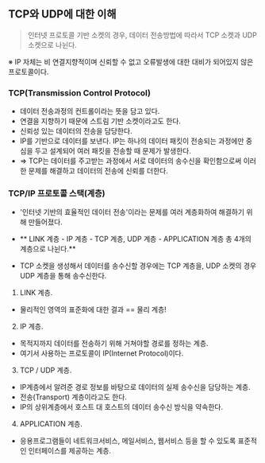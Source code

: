 ## TCP와 UDP에 대한 이해

> 인터넷 프로토콜 기반 소켓의 경우, 데이터 전송방법에 따라서 TCP 소켓과 UDP 소켓으로 나뉜다.

 ※ IP 자체는 비 연결지향적이며 신뢰할 수 없고 오류발생에 대한 대비가 되어있지 않은 프로토콜이다.

### TCP(Transmission Control Protocol)
 - 데이터 전송과정의 컨트롤이라는 뜻을 담고 있다.
 - 연결을 지향하기 때문에 스트림 기반 소켓이라고도 한다.
 - 신뢰성 있는 데이터의 전송을 담당한다.
 - IP를 기반으로 데이터를 보낸다. IP는 하나의 데이터 패킷이 전송되는 과정에만 중심을 두고 설계되어 여러 패킷을 전송할 때 문제가 발생한다.
 - => TCP는 데이터를 주고받는 과정에서 서로 데이터의 송수신을 확인함으로써 이러한 문제를 해결하고 데이터의 전송에 신뢰를 더한다.
 
### TCP/IP 프로토콜 스택(계층)

 - '인터넷 기반의 효율적인 데이터 전송'이라는 문제를 여러 계층화하여 해결하기 위해 만들어졌다.
 
 - ** LINK 계층 - IP 계층 - TCP 계층, UDP 계층 - APPLICATION 계층 총 4개의 계층으로 나뉜다.**
 
 - TCP 소켓을 생성해서 데이터를 송수신할 경우에는 TCP 계층을, UDP 소켓의 경우 UDP 계층을 통해 송수신한다.

 1. LINK 계층.
  - 물리적인 영역의 표준화에 대한 결과 == 물리 계층!
 
 2. IP 계층.
  - 목적지까지 데이터를 전송하기 위해 거쳐야할 경로를 정하는 계층.
  - 여기서 사용하는 프로토콜이 IP(Internet Protocol)이다.

 3. TCP / UDP 계층.
  - IP계층에서 알려준 경로 정보를 바탕으로 데이터의 실제 송수신을 담당하는 계층.
  - 전송(Transport) 계층이라고도 한다.
  - IP의 상위계층에서 호스트 대 호스트의 데이터 송수신 방식을 약속한다.
  
 4. APPLICATION 계층.
  - 응용프로그램들이 네트워크서비스, 메일서비스, 웹서비스 등을 할 수 있도록 표준적인 인터페이스를 제공하는 계층.
  
 
 